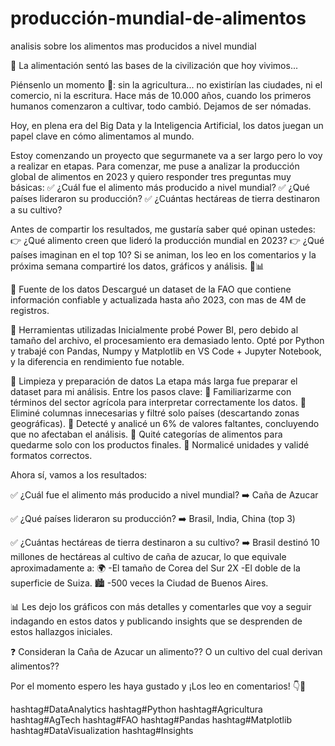 # producción-mundial-de-alimentos
analisis sobre los alimentos mas producidos a nivel mundial

🌾 La alimentación sentó las bases de la civilización que hoy vivimos...

Piénsenlo un momento 🤔: sin la agricultura... no existirían las ciudades, ni el comercio, ni la escritura.
Hace más de 10.000 años, cuando los primeros humanos comenzaron a cultivar, todo cambió. Dejamos de ser nómadas.

Hoy, en plena era del Big Data y la Inteligencia Artificial, los datos juegan un papel clave en cómo alimentamos al mundo.

Estoy comenzando un proyecto que segurmanete va a ser largo pero lo voy a realizar en etapas. Para comenzar, me puse a analizar la producción global de alimentos en 2023 y quiero responder tres preguntas muy básicas:
✅ ¿Cuál fue el alimento más producido a nivel mundial?
✅ ¿Qué países lideraron su producción?
✅ ¿Cuántas hectáreas de tierra destinaron a su cultivo?

Antes de compartir los resultados, me gustaría saber qué opinan ustedes:
👉 ¿Qué alimento creen que lideró la producción mundial en 2023?
👉 ¿Qué países imaginan en el top 10?
Si se animan, los leo en los comentarios y la próxima semana compartiré los datos, gráficos y análisis. 🚜📊




🔹 Fuente de los datos
Descargué un dataset de la FAO que contiene información confiable y actualizada hasta año 2023, con mas de 4M de registros.

🔹 Herramientas utilizadas
Inicialmente probé Power BI, pero debido al tamaño del archivo, el procesamiento era demasiado lento. Opté por Python y trabajé con Pandas, Numpy y Matplotlib en VS Code + Jupyter Notebook, y la diferencia en rendimiento fue notable.

🔹 Limpieza y preparación de datos
La etapa más larga fue preparar el dataset para mi análisis. Entre los pasos clave:
🔸 Familiarizarme con términos del sector agrícola para interpretar correctamente los datos.
🔸 Eliminé columnas innecesarias y filtré solo países (descartando zonas geográficas).
🔸 Detecté y analicé un 6% de valores faltantes, concluyendo que no afectaban el análisis.
🔸 Quité categorías de alimentos para quedarme solo con los productos finales.
🔸 Normalicé unidades y validé formatos correctos.


Ahora sí, vamos a los resultados:

✅ ¿Cuál fue el alimento más producido a nivel mundial? 
 ➡️ Caña de Azucar

✅ ¿Qué países lideraron su producción? 
 ➡️ Brasil, India, China (top 3)

✅ ¿Cuántas hectáreas de tierra destinaron a su cultivo?
 ➡️ Brasil destinó 10 millones de hectáreas al cultivo de caña de azucar, lo que equivale aproximadamente a:
 🌍 -El tamaño de Corea del Sur
 2X -El doble de la superficie de Suiza.
 🏙️ -500 veces la Ciudad de Buenos Aires.

📊 Les dejo los gráficos con más detalles y comentarles que voy a seguir indagando en estos datos y publicando insights que se desprenden de estos hallazgos iniciales. 

❓ Consideran la Caña de Azucar un alimento?? O un cultivo del cual derivan alimentos??

Por el momento espero les haya gustado y ¡Los leo en comentarios! 👇🙂 

hashtag#DataAnalytics hashtag#Python hashtag#Agricultura hashtag#AgTech hashtag#FAO hashtag#Pandas hashtag#Matplotlib hashtag#DataVisualization hashtag#Insights
